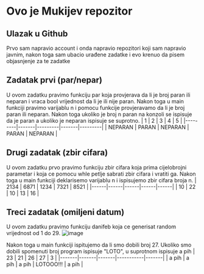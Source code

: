 # Ovo je Mukijev repozitor

## Ulazak u Github
Prvo sam napravio account i onda napravio repozitori koji sam napravio javnim, nakon toga sam ubacio urađene zadatke i evo krenuo da pisem objasnjenje za te zadatke

## Zadatak prvi (par/nepar)
U ovom zadatku pravimo funkciju par koja provjerava da li je broj paran ili neparan i vraca bool vrijednost da li je ili nije paran.
Nakon toga u main funkciji pravimo varijablu n i pomocu funkcije provjeravamo da li je broj paran ili neparan.
Nakon toga ukoliko je broj n paran na konzoli se ispisuje da je paran a ukoliko je neparan ispisuje se suprotno.
| 1       | 2     | 3       | 4     | 5       |
|---------|-------|---------|-------|---------|
| NEPARAN | PARAN | NEPARAN | PARAN | NEPARAN |

## Drugi zadatak (zbir cifara)
U ovom zadatku prvo pravimo funkciju zbir cifara koja prima cijelobrojni parametar i koja ce pomocu whle petlje sabrati zbir cifara i vratiti ga. 
Nakon toga u main funkciji deklarisemo varijablu n i ispisujemo zbir cifara broja n.
| 2134 | 6871 | 1234 | 7321 | 8521 |
|------|------|------|------|------|
| 10   | 22   | 10   | 13   | 16   |

## Treci zadatak (omiljeni datum)
U ovom zadatku pravimo funkciju danifeb koja ce generisat random vrijednost od 1 do 29.
![image](https://github.com/AhmedKale/kaletovbrat/assets/168407775/2d7271a6-00ae-4ff2-9690-95dc57b5ca26)

Nakon toga u main funkciji ispitujemo da li smo dobili broj 27. Ukoliko smo dobili spomenuti broj program ispisuje "LOTO", u suprotnom ispisuje a pih
| 23    | 21    | 26    | 27        | 3     |
|-------|-------|-------|-----------|-------|
| a pih | a pih | a pih | LOTOOO!!! | a pih |
